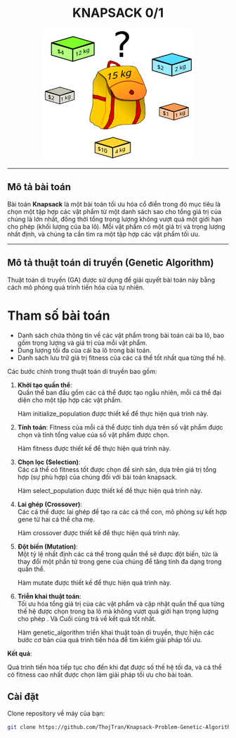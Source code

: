  <div align="center">
  
# KNAPSACK 0/1
<img src="https://github.com/Avcuongy/Avcuongy/blob/main/Pictures/Knapsack.svg.png" width="350" height="300">

</div>

---
## Mô tả bài toán

Bài toán **Knapsack** là một bài toán tối ưu hóa cổ điển trong đó mục tiêu là chọn một tập hợp các vật phẩm từ một danh sách sao cho tổng giá trị của chúng là lớn nhất, đồng thời tổng trọng lượng không vượt quá một giới hạn cho phép (khối lượng của ba lô). Mỗi vật phẩm có một giá trị và trọng lượng nhất định, và chúng ta cần tìm ra một tập hợp các vật phẩm tối ưu.

---

## Mô tả thuật toán di truyền (Genetic Algorithm)

Thuật toán di truyền (GA) được sử dụng để giải quyết bài toán này bằng cách mô phỏng quá trình tiến hóa của tự nhiên.

# Tham số bài toán 
- Danh sách chứa thông tin về các vật phẩm trong bài toán cái ba lô, bao gồm trọng lượng và giá trị của mỗi vật phẩm.
- Dung lượng tối đa của cái ba lô trong bài toán.
- Danh sách lưu trữ giá trị fitness của các cá thể tốt nhất qua từng thế hệ.

Các bước chính trong thuật toán di truyền bao gồm:

1. **Khởi tạo quần thể**:  
   Quần thể ban đầu gồm các cá thể được tạo ngẫu nhiên, mỗi cá thể đại diện cho một tập hợp các vật phẩm.
   
   Hàm initialize_population được thiết kế để thực hiện quá trình này.
   
2. **Tính toán**:
   Fitness của mỗi cá thể được tính dựa trên số vật phẩm được chọn và tính tổng value của số vật phẩm được chọn.
   
   Hàm fitness được thiết kế để thực hiện quá trình này.
     
3. **Chọn lọc (Selection)**:  
   Các cá thể có fitness tốt được chọn để sinh sản, dựa trên giá trị tổng hợp (sự phù hợp) của chúng đối với bài toán knapsack.
   
   Hàm select_population được thiết kế để thực hiện quá trình này.
   
4. **Lai ghép (Crossover)**:  
   Các cá thể được lai ghép để tạo ra các cá thể con, mô phỏng sự kết hợp gene từ hai cá thể cha mẹ.
   
   Hàm crossover được thiết kế để thực hiện quá trình này.
   
5. **Đột biến (Mutation)**:  
   Một tỷ lệ nhất định các cá thể trong quần thể sẽ được đột biến, tức là thay đổi một phần tử trong gene của chúng để tăng tính đa dạng trong quần thể.
   
   Hàm mutate được thiết kế để thực hiện quá trình này.
   
6. **Triễn khai thuật toán**:  
   Tối ưu hóa tổng giá trị của các vật phẩm và cập nhật quần thể qua từng thế hệ được chọn trong ba lô mà không vượt quá giới hạn trọng lượng cho phép .
   Và Cuối cùng trả về kết quả tốt nhất.

   Hàm genetic_algorithm triển khai thuật toán di truyền, thực hiện các bước cơ bản của quá trình tiến hóa để tìm kiếm giải pháp tối ưu.
   
**Kết quả**:

   Quá trình tiến hóa tiếp tục cho đến khi đạt được số thế hệ tối đa, và cá thể có fitness cao nhất được chọn làm giải pháp tối ưu cho bài toán.


## Cài đặt
Clone repository về máy của bạn:
   ```bash
   git clone https://github.com/ThojTran/Knapsack-Problem-Genetic-Algorithm.git
